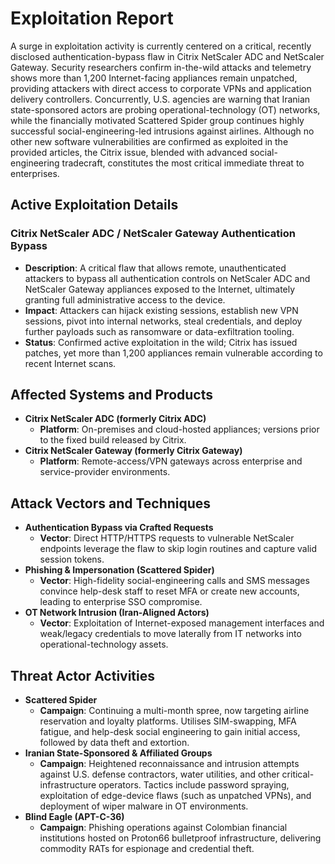 # Exploitation Report

A surge in exploitation activity is currently centered on a critical, recently disclosed authentication-bypass flaw in Citrix NetScaler ADC and NetScaler Gateway. Security researchers confirm in-the-wild attacks and telemetry shows more than 1,200 Internet-facing appliances remain unpatched, providing attackers with direct access to corporate VPNs and application delivery controllers. Concurrently, U.S. agencies are warning that Iranian state-sponsored actors are probing operational-technology (OT) networks, while the financially motivated Scattered Spider group continues highly successful social-engineering-led intrusions against airlines. Although no other new software vulnerabilities are confirmed as exploited in the provided articles, the Citrix issue, blended with advanced social-engineering tradecraft, constitutes the most critical immediate threat to enterprises.

## Active Exploitation Details

### Citrix NetScaler ADC / NetScaler Gateway Authentication Bypass
- **Description**: A critical flaw that allows remote, unauthenticated attackers to bypass all authentication controls on NetScaler ADC and NetScaler Gateway appliances exposed to the Internet, ultimately granting full administrative access to the device.
- **Impact**: Attackers can hijack existing sessions, establish new VPN sessions, pivot into internal networks, steal credentials, and deploy further payloads such as ransomware or data-exfiltration tooling.
- **Status**: Confirmed active exploitation in the wild; Citrix has issued patches, yet more than 1,200 appliances remain vulnerable according to recent Internet scans.
  
## Affected Systems and Products
- **Citrix NetScaler ADC (formerly Citrix ADC)**  
  - **Platform**: On-premises and cloud-hosted appliances; versions prior to the fixed build released by Citrix.
- **Citrix NetScaler Gateway (formerly Citrix Gateway)**  
  - **Platform**: Remote-access/VPN gateways across enterprise and service-provider environments.

## Attack Vectors and Techniques
- **Authentication Bypass via Crafted Requests**  
  - **Vector**: Direct HTTP/HTTPS requests to vulnerable NetScaler endpoints leverage the flaw to skip login routines and capture valid session tokens.
- **Phishing & Impersonation (Scattered Spider)**  
  - **Vector**: High-fidelity social-engineering calls and SMS messages convince help-desk staff to reset MFA or create new accounts, leading to enterprise SSO compromise.
- **OT Network Intrusion (Iran-Aligned Actors)**  
  - **Vector**: Exploitation of Internet-exposed management interfaces and weak/legacy credentials to move laterally from IT networks into operational-technology assets.

## Threat Actor Activities
- **Scattered Spider**  
  - **Campaign**: Continuing a multi-month spree, now targeting airline reservation and loyalty platforms. Utilises SIM-swapping, MFA fatigue, and help-desk social engineering to gain initial access, followed by data theft and extortion.
- **Iranian State-Sponsored & Affiliated Groups**  
  - **Campaign**: Heightened reconnaissance and intrusion attempts against U.S. defense contractors, water utilities, and other critical-infrastructure operators. Tactics include password spraying, exploitation of edge-device flaws (such as unpatched VPNs), and deployment of wiper malware in OT environments.
- **Blind Eagle (APT-C-36)**  
  - **Campaign**: Phishing operations against Colombian financial institutions hosted on Proton66 bulletproof infrastructure, delivering commodity RATs for espionage and credential theft.

